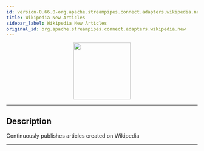 ```yaml
---
id: version-0.66.0-org.apache.streampipes.connect.adapters.wikipedia.new
title: Wikipedia New Articles
sidebar_label: Wikipedia New Articles
original_id: org.apache.streampipes.connect.adapters.wikipedia.new
---
```


<!--
  ~ Licensed to the Apache Software Foundation (ASF) under one or more
  ~ contributor license agreements.  See the NOTICE file distributed with
  ~ this work for additional information regarding copyright ownership.
  ~ The ASF licenses this file to You under the Apache License, Version 2.0
  ~ (the "License"); you may not use this file except in compliance with
  ~ the License.  You may obtain a copy of the License at
  ~
  ~    http://www.apache.org/licenses/LICENSE-2.0
  ~
  ~ Unless required by applicable law or agreed to in writing, software
  ~ distributed under the License is distributed on an "AS IS" BASIS,
  ~ WITHOUT WARRANTIES OR CONDITIONS OF ANY KIND, either express or implied.
  ~ See the License for the specific language governing permissions and
  ~ limitations under the License.
  ~
  -->



<p align="center"> 
    <img src="/docs/img/pipeline-elements/org.apache.streampipes.connect.adapters.wikipedia.new/icon.png" width="150px;" class="pe-image-documentation"/>
</p>

***

## Description

Continuously publishes articles created on Wikipedia


***

